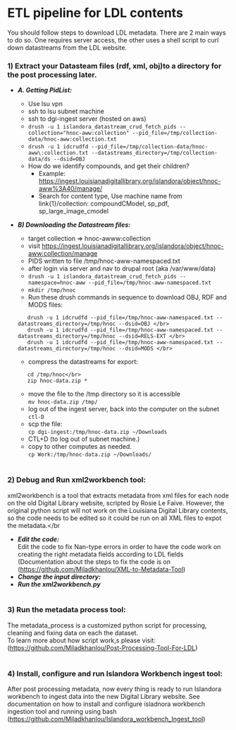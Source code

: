 # ETL pipeline for LDL contents

You should follow steps to download LDL metadata. There are 2 main ways to do so. One requires server access, the other uses a shell script to curl down datastreams from the LDL website.


### 1)  Extract your Datasteam files (rdf, xml, obj)to a directory for the post processing later.
- ***A. Getting PidList:***</br>
     - Use lsu vpn </br>
     - ssh to lsu subnet machine</br>
     - ssh to dgi-ingest server (hosted on aws)</br>
     - `drush -u 1 islandora_datastream_crud_fetch_pids --collection="hnoc-aww:collection" --pid_file=/tmp/collection-data/hnoc-aww:collection.txt`</br>
     - `drush -u 1 idcrudfd --pid_file=/tmp/collection-data/hnoc-aww\:collection.txt --datastreams_directory=/tmp/collection-data/ds --dsid=OBJ`</br>
     - How do we identify compounds, and get their children?</br>
        - Example: https://ingest.louisianadigitallibrary.org/islandora/object/hnoc-aww%3A40/manage/</br>
        - Search for content type, Use machine name from link{1}/collection: compoundCModel, sp_pdf, sp_large_image_cmodel</br>

- ***B) Downloading the Datastream files:*** </br>
     - target collection => hnoc-awww:collection</br>
     - visit https://ingest.louisianadigitallibrary.org/islandora/object/hnoc-aww:collection/manage</br>
     - PIDS written to file /tmp/hnoc-aww-namespaced.txt 
     - after login via server and nav to drupal root (aka /var/www/data)
     - `drush -u 1 islandora_datastream_crud_fetch_pids --namespace=hnoc-aww --pid_file=/tmp/hnoc-aww-namespaced.txt`
     - `mkdir /tmp/hnoc`
     - Run these drush commands in sequence to download OBJ, RDF and MODS files:</br>
     ```
        drush -u 1 idcrudfd --pid_file=/tmp/hnoc-aww-namespaced.txt --datastreams_directory=/tmp/hnoc --dsid=OBJ </br>
        drush -u 1 idcrudfd --pid_file=/tmp/hnoc-aww-namespaced.txt --datastreams_directory=/tmp/hnoc --dsid=RELS-EXT </br>
        drush -u 1 idcrudfd --pid_file=/tmp/hnoc-aww-namespaced.txt --datastreams_directory=/tmp/hnoc --dsid=MODS </br>
     ```

     - compress the datastreams for export:</br>
     ```
        cd /tmp/hnoc</br>
        zip hnoc-data.zip *  
     ```
     - move the file to the /tmp directory so it is accessible</br>
        `mv hnoc-data.zip /tmp/`</br>
     - log out of the ingest server, back into the computer on the subnet `ctl-D`</br>
     - scp the file:</br>
        `cp dgi-ingest:/tmp/hnoc-data.zip ~/Downloads`</br>
     - CTL+D (to log out of subnet machine.)</br>
     - copy to other computes as needed.   </br>
        `cp Work:/tmp/hnoc-data.zip ~/Downloads/`</br></br>
            
### 2) Debug and Run xml2workbench tool:</br>
xml2workbench is a tool that extracts metadata from xml files for each node on the old Digital Library website, scripted by Rosie Le Faive. However, the original python script will not work on the Louisiana Digital Library contents, so the code needs to be edited so it could be run on all XML files to expot the metadata.</br
- ***Edit the code:*** </br>
Edit the code to fix Nan-type errors in order to have the code work on creating the right metadata fields according to LDL fields (Documentation about the steps to fix the code is on (https://github.com/Miladkhanlou/XML-to-Metadata-Tool)</br>
- ***Change the input directory:*** </br>
- ***Run the xml2workbench.py*** </br></br>

### 3) Run the metadata process tool:</br>
The metadata_process is a customized python script for processing, cleaning and fixing data on each the dataset.</br>
To learn more about how script work,s please visit: (https://github.com/Miladkhanlou/Post-Processing-Tool-For-LDL)</br></br>
### 4) Install, configure and run Islandora Workbench ingest tool: </br>
After post processing metadata, now every thing is ready to run Islandora workbench to ingest data into the new Digital Library website.
See documentation on how to install and configure isladnora workbench ingestion tool and running using bash (https://github.com/Miladkhanlou/Islandora_workbench_Ingest_tool)</br>
